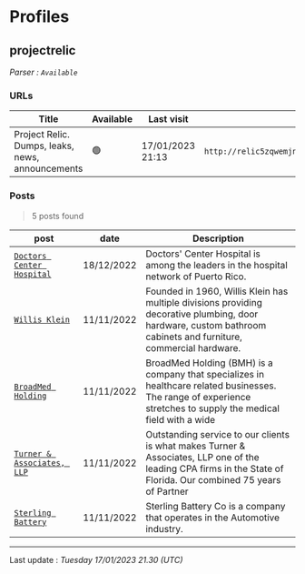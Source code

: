 # Profiles

## **projectrelic**


_Parser : `Available`_

### URLs
| Title | Available | Last visit | fqdn | Screenshot 
|---|---|---|---|---|
| Project Relic. Dumps, leaks, news, announcements | 🟢 | 17/01/2023 21:13 | `http://relic5zqwemjnu4veilml6prgyedj6phs7de3udhicuq53z37klxm6qd.onion` | <a href="https://www.ransomware.live/screenshots/relic5zqwemjnu4veilml6prgyedj6phs7de3udhicuq53z37klxm6qd-onion.png" target=_blank>📸</a> | 

### Posts

> 5 posts found

| post | date | Description
|---|---|---|
| [`Doctors Center Hospital`](https://google.com/search?q=Doctors+Center+Hospital) | 18/12/2022 | Doctors' Center Hospital is among the leaders in the hospital network of Puerto Rico. |
| [`Willis Klein`](https://google.com/search?q=Willis+Klein) | 11/11/2022 | Founded in 1960, Willis Klein has multiple divisions providing decorative plumbing, door hardware, custom bathroom cabinets and furniture, commercial hardware. |
| [`BroadMed Holding`](https://google.com/search?q=BroadMed+Holding) | 11/11/2022 | BroadMed Holding (BMH) is a company that specializes in healthcare related businesses. The range of experience stretches to supply the medical field with a wide |
| [`Turner & Associates, LLP`](https://google.com/search?q=Turner+%26+Associates%2C+LLP) | 11/11/2022 | Outstanding service to our clients is what makes Turner & Associates, LLP one of the leading CPA firms in the State of Florida. Our combined 75 years of Partner |
| [`Sterling Battery`](https://google.com/search?q=Sterling+Battery) | 11/11/2022 | Sterling Battery Co is a company that operates in the Automotive industry. |

 --- 


Last update : _Tuesday 17/01/2023 21.30 (UTC)_
